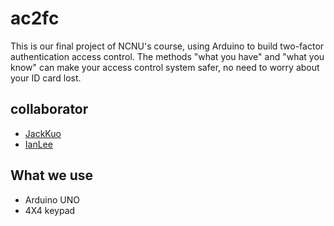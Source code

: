 # ac2fc
This is our final project of NCNU's course, using Arduino to build two-factor authentication access control. The methods "what you have" and "what you know" can make your access control system safer, no need to worry about your ID card lost.

## collaborator

- [JackKuo](https://github.com/jackkuo-tw)
- [IanLee](https://github.com/ian1hx)

## What we use

- Arduino UNO
- 4X4 keypad
